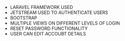 <ul>
<li>LARAVEL FRAMEWORK USED</li> 
<li>JETSTREAM USED TO AUTHENTICATE USERS</li>
<li>BOOTSTRAP</li>
<li>MULTIPLE VIEWS ON DIFFERENT LEVELS OF LOGIN</li>
<li>RESET PASSWORD FUNCTIONALITY</li>
<li>USER CAN EDIT ACCOUBT DETAILS</li>
</ul>
